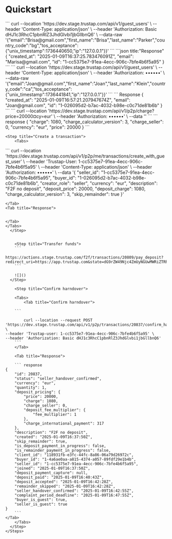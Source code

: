 # Quickstart

<Steps>
<Step title="Create a guest seller">
<Tabs>
<Tab title="Create a guest seller">
```
curl --location 'https://dev.stage.trustap.com/api/v1/guest_users' \
--header 'Content-Type: application/json' \
--header 'Authorization: Basic dHJ1c3RhcC1pbnRlZ3JhdGlvbi1jbGllbnQ6' \
--data-raw '{"email":"Brisa@gmail.com","first_name":"Brisa","last_name":"Parker","country_code":"bg","tos_acceptance":{"unix_timestamp":1736440650,"ip":"127.0.0.1"}}'
```
</Tab>
<Tab title="Response">
```json title:"Response"
{
    "created_at": "2025-01-09T16:37:25.783476091Z",
    "email": "Marisa@gmail.com",
    "id": "1-cc5375e7-91ea-4ecc-906c-7bfe4b6f5a95"
}
```
</Tab>
</Tabs>
</Step>



  <Step title="Create a guest buyer">
<Tabs>
<Tab title="Create a guest buyer">
    ```
curl --location 'https://dev.stage.trustap.com/api/v1/guest_users' \
--header 'Content-Type: application/json' \
--header 'Authorization: ••••••' \
--data-raw '{"email":"Joan@gmail.com","first_name":"Joan","last_name":"Klein","country_code":"ca","tos_acceptance":{"unix_timestamp":1736441841,"ip":"127.0.0.1"}}'
```
</Tab>
<Tab title="Response">
``` Response
{
    "created_at": "2025-01-09T16:57:21.207947674Z",
    "email": "Joan@gmail.com",
    "id": "1-026095d2-b7ac-4032-b98e-c0c71de81b6b"
}
```
</Tab>
</Tabs>
  </Step>


<Step title="Calculate the charge">
    <Tabs>
    <Tab title="Calculate the charge">
    ```
curl --location 'https://dev.stage.trustap.com/api/v1/p2p/charge?price=20000&currency=eur' \
--header 'Authorization: ••••••' \
--data ''
```
</Tab>
<Tab title="Response">
``` response
{
    "charge": 1080,
    "charge_calculator_version": 3,
    "charge_seller": 0,
    "currency": "eur",
    "price": 20000
}
```
</Tab>
</Tabs>
  </Step>


    <Step title="Create a transaction">
        <Tabs>
<Tab title="Create a transaction">
        ```
    curl --location 'https://dev.stage.trustap.com/api/v1/p2p/me/transactions/create_with_guest_user' \
--header 'Trustap-User: 1-cc5375e7-91ea-4ecc-906c-7bfe4b6f5a95' \
--header 'Content-Type: application/json' \
--header 'Authorization: ••••••' \
--data '{
"seller_id": "1-cc5375e7-91ea-4ecc-906c-7bfe4b6f5a95",
"buyer_id": "1-026095d2-b7ac-4032-b98e-c0c71de81b6b",
"creator_role": "seller",
"currency": "eur",
"description": "F2F no deposit",
"deposit_price": 20000,
"deposit_charge": 1080,
"charge_calculator_version": 3,
"skip_remainder": true
}'

```
</Tab>
<Tab title="Response">
```
```

</Tab>
</Tabs>
  </Step>


    <Step title="Transfer funds">
    ```
        https://actions.stage.trustap.com/f2f/transactions/20809/pay_deposit?redirect_uri=https://app.trustap.com&state=dG9rZW49Njc4ZmUyNGUwMWRiZTRhNzk4ZWViODVkZTZhMzE5NDA6dHhfdHlwZT1wMnA6b3JkZXJfaWQ9MjAyOTpuYW1lPXRlc3QgdGVzdDpsaW5lMT1BZGRyZXNzIDE6Y2l0eT1CTEFLRURPV046c3RhdGU9OnBvc3Rjb2RlPURZMTAgNUZTOmNvdW50cnk9R0I=
    ```

    ![]()
  </Step>

    <Step title="Confirm harndover">
    
    <Tabs>
        <Tab title="Confirm harndover">
    
    ```
    
        curl --location --request POST 'https://dev.stage.trustap.com/api/v1/p2p/transactions/20837/confirm_handover_with_guest_user' \
--header 'Trustap-user: 1-cc5375e7-91ea-4ecc-906c-7bfe4b6f5a95' \
--header 'Authorization: Basic dHJ1c3RhcC1pbnRlZ3JhdGlvbi1jbGllbnQ6'
    ```
    </Tab>

    <Tab title="Response">

    ``` response
{
    "id": 20837,
    "status": "seller_handover_confirmed",
    "currency": "eur",
    "quantity": 1,
    "deposit_pricing": {
        "price": 20000,
        "charge": 1080,
        "charge_seller": 0,
        "deposit_fee_multiplier": {
            "fee_multiplier": 1
        },
        "charge_international_payment": 317
    },
    "description": "F2F no deposit",
    "created": "2025-01-09T16:37:50Z",
    "skip_remainder": true,
    "is_deposit_payment_in_progress": false,
    "is_remainder_payment_in_progress": false,
    "client_id": "118931fb-e3fc-44fc-8a86-06a79d26972c",
    "buyer_id": "1-4a6ae0aa-a815-4374-a057-89fdf29e1b4b",
    "seller_id": "1-cc5375e7-91ea-4ecc-906c-7bfe4b6f5a95",
    "joined": "2025-01-09T16:37:50Z",
    "deposit_payment_capture": null,
    "deposit_paid": "2025-01-09T16:40:43Z",
    "deposit_accepted": "2025-01-09T16:42:28Z",
    "remainder_skipped": "2025-01-09T16:42:28Z",
    "seller_handover_confirmed": "2025-01-09T16:42:55Z",
    "complaint_period_deadline": "2025-01-09T16:47:55Z",
    "buyer_is_guest": true,
    "seller_is_guest": true
}
    ```
</Tab>
    </Tabs>
  </Step>
</Steps>
